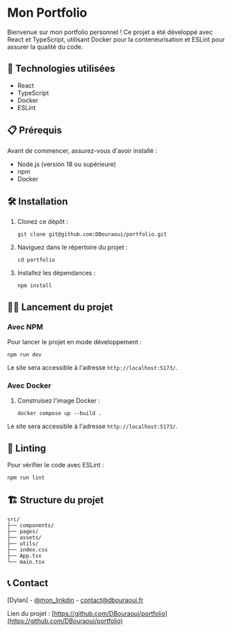 # Mon Portfolio

Bienvenue sur mon portfolio personnel ! Ce projet a été développé avec React et TypeScript, utilisant Docker pour la conteneurisation et ESLint pour assurer la qualité du code.

## 🚀 Technologies utilisées

- React
- TypeScript
- Docker
- ESLint

## 📋 Prérequis

Avant de commencer, assurez-vous d'avoir installé :

- Node.js (version 18 ou supérieure)
- npm
- Docker

## 🛠 Installation

1. Clonez ce dépôt :

   ```
   git clone git@github.com:DBouraoui/portfolio.git
   ```

2. Naviguez dans le répertoire du projet :

   ```
   cd portfolio
   ```

3. Installez les dépendances :
   ```
   npm install
   ```

## 🏃‍♂️ Lancement du projet

### Avec NPM

Pour lancer le projet en mode développement :

```
npm run dev
```

Le site sera accessible à l'adresse `http://localhost:5173/`.

### Avec Docker

1. Construisez l'image Docker :

   ```
   docker compose up --build .
   ```

Le site sera accessible à l'adresse `http://localhost:5173/`.

## 📏 Linting

Pour vérifier le code avec ESLint :

```
npm run lint
```

## 🏗 Structure du projet

```
src/
├── components/
├── pages/
├── assets/
├── utils/
├── index.css
├── App.tsx
└── main.tsx

```

## 📞 Contact

[Dylan] - [@mon_linkdin](www.linkedin.com/in/dylan-bouraoui-942039259) - contact@dbouraoui.fr

Lien du projet : [https://github.com/DBouraoui/portfolio](https://github.com/DBouraoui/portfolio)

